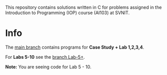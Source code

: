 This repository contains solutions written in C for problems assigned in the Introduction to Programming (IOP) course (AI103) at SVNIT.

# Info

The [main branch](https://github.com/deepsarda/Learning-C) contains programs for **Case Study + Lab 1,2,3,4**.

For **Labs 5-10** see the [branch Lab-5+](https://github.com/deepsarda/Learning-C/tree/Lab-5%2B).



**Note:** You are seeing code for Lab 5 - 10.
